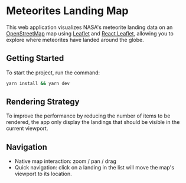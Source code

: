 # Meteorites Landing Map

This web application visualizes NASA's meteorite landing data on an [OpenStreetMap](https://www.openstreetmap.org/) map using [Leaflet](https://leafletjs.com/) and [React Leaflet](https://react-leaflet.js.org/), allowing you to explore where meteorites have landed around the globe. 

## Getting Started

To start the project, run the command:

```bash
yarn install && yarn dev
```

## Rendering Strategy

To improve the performance by reducing the number of items to be rendered, the app only display the landings that should be visible in the current viewport.

## Navigation
- Native map interaction: zoom / pan / drag
- Quick navigation: click on a landing in the list will move the map's viewport to its location.
